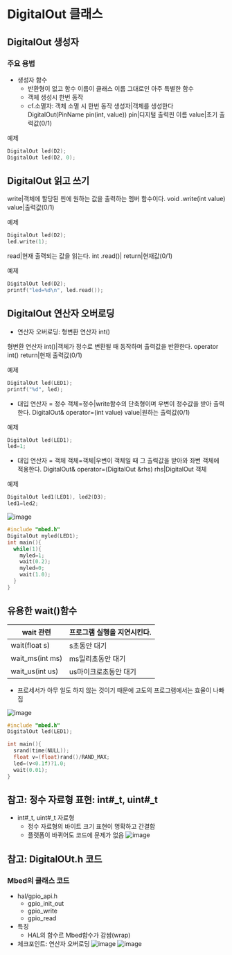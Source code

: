 # DigitalOut 클래스
## DigitalOut 생성자
### 주요 용법
* 생성자 함수
  * 반환형이 없고 함수 이름이 클래스 이름 그대로인 아주 특별한 함수
  * 객체 생성시 한번 동작
  * cf.소멸자: 객체 소멸 시 한번 동작
생성자|객체를 생성한다
DigitalOut(PinName pin(int, value))
pin|디지털 출력핀 이름
value|초기 출력값(0/1)

예제
```c++
DigitalOut led(D2);
DigitalOut led(D2, 0);
```

## DigitalOut 읽고 쓰기

write|객체에 할당된 핀에 원하는 값을 출력하는 멤버 함수이다.
void .write(int value)
value|출력값(0/1)

예제
```c++
DigitalOut led(D2);
led.write(1);
```

read|현재 출력되는 값을 읽는다.
int .read()|
return|현재값(0/1)

예제
```c++
DigitalOut led(D2);
printf("led=%d\n", led.read());
```

## DigitalOut 연산자 오버로딩
* 연산자 오버로딩: 형변환 연산자 int()

형변환 연산자 int()|객체가 정수로 변환될 때 동작하며 출력값을 반환한다.
operator int()
return|현재 출력값(0/1)

예제
```c++
DigitalOut led(LED1);
printf("%d", led);
```

* 대입 연산자 = 정수
객체=정수|write함수의 단축형이며 우변이 정수값을 받아 출력한다.
DigitalOut& operator=(int value)
value|원하는 출력값(0/1)

예제
```c++
DigitalOut led(LED1);
led=1;
```

* 대입 연산자 = 객체
객체=객체|우변이 객체일 때 그 출력값을 받아와 좌변 객체에 적용한다.
DigitalOut& operator=(DigitalOut &rhs)
rhs|DigitalOut 객체

예제
```c++
DigitalOut led1(LED1), led2(D3);
led1=led2;
```

![image](https://github.com/qlkdkd/univ-3-1/assets/71871927/ce3fa09f-3bfe-4b4b-9329-59ab8befd39e)

```c++
#include "mbed.h"
DigitalOut myled(LED1);
int main(){
  while(1){
    myled=1;
    wait(0.2);
    myled=0;
    wait(1.0);
  }
}
```

## 유용한 wait()함수
wait 관련|프로그램 실행을 지연시킨다.
---|---
wait(float s)|s초동안 대기
wait_ms(int ms)|ms밀리초동안 대기
wait_us(int us)|us마이크로초동안 대기

* 프로세서가 아무 일도 하지 않는 것이기 때문에 고도의 프로그램에서는 효율이 나빠짐

![image](https://github.com/qlkdkd/univ-3-1/assets/71871927/a4f32859-eb5e-4bc7-8bee-e35751f37c3c)
```c++
#include "mbed.h"
DigitalOut led(LED1);

int main(){
  srand(time(NULL));
  float v=(float)rand()/RAND_MAX;
  led=(v<0.1f)?1.0;
  wait(0.01);
}
```

## 참고: 정수 자료형 표현: int#_t, uint#_t
* int#_t, uint#_t 자료형
  * 정수 자료형의 바이트 크기 표현이 명확하고 간결함
  * 플랫폼이 바뀌어도 코드에 문제가 없음
![image](https://github.com/qlkdkd/univ-3-1/assets/71871927/bb484430-4dbc-4b90-8d87-65aa03a52f8c)

## 참고: DigitalOUt.h 코드
### Mbed의 클래스 코드
* hal/gpio_api.h
  * gpio_init_out
  * gpio_write
  * gpio_read
* 특징
  * HAL의 함수르 Mbed함수가 감쌈(wrap)
* 체크포인트: 연산자 오버로딩
![image](https://github.com/qlkdkd/univ-3-1/assets/71871927/26583a3f-64aa-4030-8ad1-e109a2525f95)
![image](https://github.com/qlkdkd/univ-3-1/assets/71871927/3456b6a1-cb99-40ad-a5a7-e81bb0f7490c)

